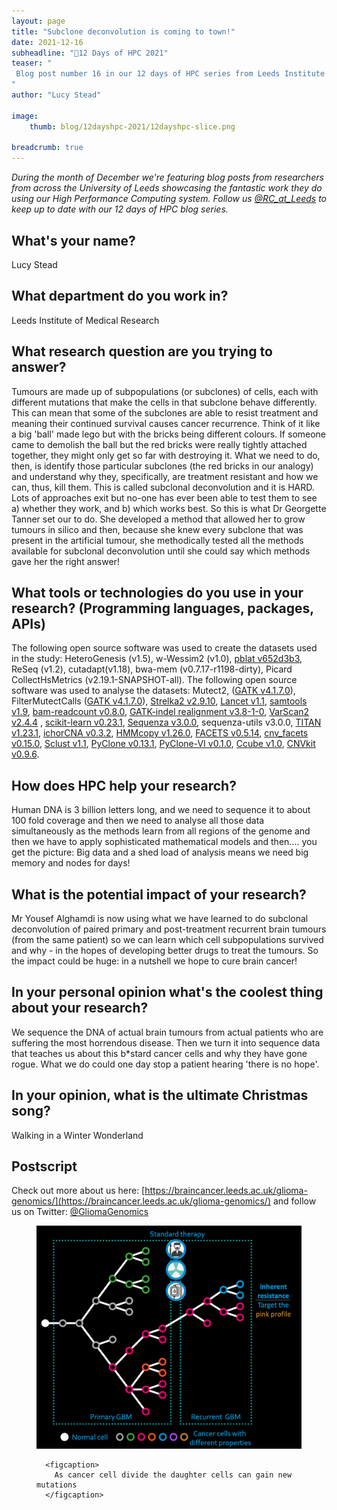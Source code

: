 ```yaml
---
layout: page
title: "Subclone deconvolution is coming to town!"
date: 2021-12-16
subheadline: "🎄12 Days of HPC 2021"
teaser: "
 Blog post number 16 in our 12 days of HPC series from Leeds Institute of Medical Research!
"
author: "Lucy Stead"

image:
    thumb: blog/12dayshpc-2021/12dayshpc-slice.png

breadcrumb: true
---
```


_During the month of December we're featuring blog posts from researchers from across the University of Leeds showcasing the fantastic work they do using our High Performance Computing system. Follow us [@RC_at_Leeds](https://twitter.com/RC_at_leeds) to keep up to date with our 12 days of HPC blog series._

## What's your name?

Lucy Stead

## What department do you work in?

Leeds Institute of Medical Research

## What research question are you trying to answer?

Tumours are made up of subpopulations (or subclones) of cells, each with different mutations that make the cells in that subclone behave differently. This can mean that some of the subclones are able to resist treatment and meaning their continued survival causes cancer recurrence. Think of it like a big 'ball' made lego but with the bricks being different colours. If someone came to demolish the ball but the red bricks were really tightly attached together, they might only get so far with destroying it. What we need to do, then, is identify those particular subclones (the red bricks in our analogy) and understand why they, specifically, are treatment resistant and how we can, thus, kill them. This is called subclonal deconvolution and it is HARD. Lots of approaches exit but no-one has ever been able to test them to see a) whether they work, and b) which works best. So this is what Dr Georgette Tanner set our to do. She developed a method that allowed her to grow tumours in silico and then, because she knew every subclone that was present in the artificial tumour, she methodically tested all the methods available for subclonal deconvolution until she could say which methods gave her the right answer! 

## What tools or technologies do you use in your research? (Programming languages, packages, APIs)

The following open source software was used to create the datasets used in the study: HeteroGenesis (v1.5), w-Wessim2 (v1.0), [pblat v652d3b3](http://icebert.github.io/pblat), ReSeq (v1.2), cutadapt(v1.18), bwa-mem (v0.7.17-r1198-dirty), Picard CollectHsMetrics (v2.19.1-SNAPSHOT-all). The following open source software was used to analyse the datasets: Mutect2, ([GATK v4.1.7.0](https://gatk.broadinstitute.org/hc/en-us/articles/360037593851-Mutect2)), FilterMutectCalls ([GATK v4.1.7.0](https://gatk.broadinstitute.org/hc/en-us/articles/360042476952-FilterMutectCalls)), [Strelka2 v2.9.10](https://github.com/Illumina/strelka), [Lancet v1.1](https://github.com/nygenome/lancet), [samtools v1.9](http://www.htslib.org), [bam-readcount v0.8.0](https://github.com/genome/bam-readcount),  [GATK-indel realignment v3.8-1-0](https://gatk.broadinstitute.org/hc/en-us), [VarScan2 v2.4.4](http://dkoboldt.github.io/varscan/) , [scikit-learn v0.23.1](https://scikit-learn.org/stable/), [Sequenza v3.0.0](https://cran.r-project.org/web/packages/sequenza/vignettes/sequenza.html), sequenza-utils v3.0.0, [TITAN v1.23.1](https://github.com/gavinha/TitanCNA), [ichorCNA v0.3.2](https://github.com/broadinstitute/ichorCNA), [HMMcopy v1.26.0](https://github.com/shahcompbio/hmmcopy_utils), [FACETS v0.5.14](https://github.com/mskcc/facets), [cnv_facets v0.15.0](https://github.com/dariober/cnv_facets), [Sclust v1.1](http://www.uni-koeln.de/med-fak/sclust/Sclust.tgz), [PyClone v0.13.1](https://github.com/Roth-Lab/pyclone), [PyClone-VI v0.1.0](https://github.com/Roth-Lab/pyclone-vi), [Ccube v1.0](https://github.com/keyuan/ccube), [CNVkit v0.9.6](https://cnvkit.readthedocs.io/en/stable/).

## How does HPC help your research?

Human DNA is 3 billion letters long, and we need to sequence it to about 100 fold coverage and then we need to analyse all those data simultaneously as the methods learn from all regions of the genome and then we have to apply sophisticated mathematical models and then.... you get the picture: Big data and a shed load of analysis means we need big memory and nodes for days!

## What is the potential impact of your research?

Mr Yousef Alghamdi is now using what we have learned to do subclonal deconvolution of paired primary and post-treatment recurrent brain tumours (from the same patient) so we can learn which cell subpopulations survived and why - in the hopes of developing better drugs to treat the tumours. So the impact could be huge: in a nutshell we hope to cure brain cancer!

## In your personal opinion what's the coolest thing about your research?

We sequence the DNA of actual brain tumours from actual patients who are suffering the most horrendous disease. Then we turn it into sequence data that teaches us about this b*stard cancer cells and why they have gone rogue. What we do could one day stop a patient hearing 'there is no hope'.



## In your opinion, what is the ultimate Christmas song?

Walking in a Winter Wonderland





## Postscript

Check out more about us here: [https://braincancer.leeds.ac.uk/glioma-genomics/](https://braincancer.leeds.ac.uk/glioma-genomics/) and follow us on Twitter: [@GliomaGenomics](https://twitter.com/GliomaGenomics)




  


<figure>
<div class='column' style='display:flex;'>


  <div class='row'>
    <img src="/images/blog/12dayshpc-2021/Screenshot_2021-11-19_at_11.36.58_Lucy_Stead.png"
    alt="" />
    
      
      <figcaption>
        As cancer cell divide the daughter cells can gain new mutations
      </figcaption>    
    
  </div>

</div>

</figure>
